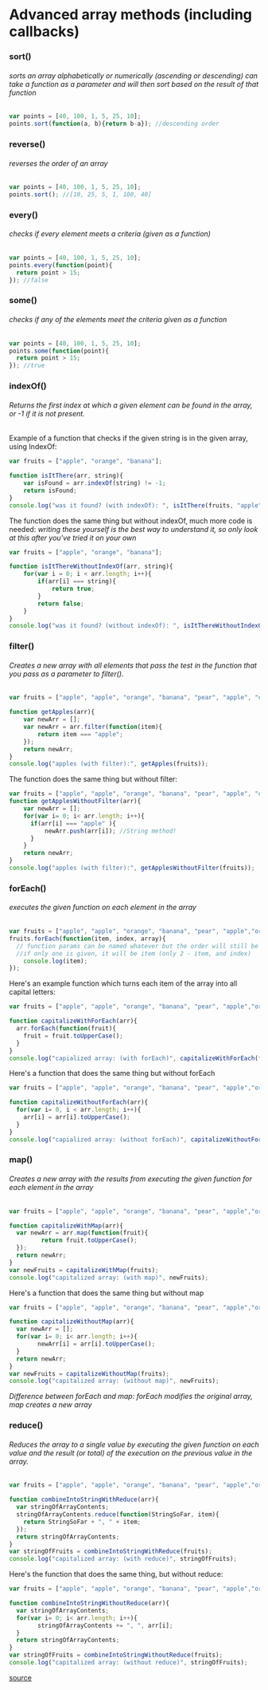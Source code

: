 # Advanced array methods (including callbacks)
### sort()
###### sorts an array alphabetically or numerically (ascending or descending) can take a function as a parameter and will then sort based on the result of that function
```js
var points = [40, 100, 1, 5, 25, 10];
points.sort(function(a, b){return b-a}); //descending order
```
### reverse()
###### reverses the order of an array
```js
var points = [40, 100, 1, 5, 25, 10];
points.sort(); //[10, 25, 5, 1, 100, 40]
```
### every()
###### checks if every element meets a criteria (given as a function)
```js
var points = [40, 100, 1, 5, 25, 10];
points.every(function(point){
  return point > 15;
}); //false
```

### some()
###### checks if any of the elements meet the criteria given as a function
```js
var points = [40, 100, 1, 5, 25, 10];
points.some(function(point){
  return point > 15;
}); //true
```

### indexOf()
###### Returns the first index at which a given element can be found in the array, or -1 if it is not present.

Example of a function that checks if the given string is in the given array, using IndexOf:
```js
var fruits = ["apple", "orange", "banana"];

function isItThere(arr, string){
	var isFound = arr.indexOf(string) != -1;
	return isFound;
}
console.log("was it found? (with indexOf): ", isItThere(fruits, "apple"));
```
The function does the same thing but without indexOf, much more code is needed: *writing these yourself is the best way to understand it, so only look at this after you've tried it on your own*
```js
var fruits = ["apple", "orange", "banana"];

function isItThereWithoutIndexOf(arr, string){
	for(var i = 0; i < arr.length; i++){
		if(arr[i] === string){
			return true;
		}
		return false;
	}
}
console.log("was it found? (without indexOf): ", isItThereWithoutIndexOf(fruits, "apple"));
 ```

### filter()
###### Creates a new array with all elements that pass the test in the function that you pass as a parameter to filter().
```js
var fruits = ["apple", "apple", "orange", "banana", "pear", "apple", "orange"];

function getApples(arr){
	var newArr = [];
	var newArr = arr.filter(function(item){
	    return item === "apple";
	});
	return newArr;
}
console.log("apples (with filter):", getApples(fruits));
```
The function does the same thing but without filter:

```js
var fruits = ["apple", "apple", "orange", "banana", "pear", "apple", "orange"];
function getApplesWithoutFilter(arr){
	var newArr = [];
	for(var i= 0; i< arr.length; i++){
      if(arr[i] === "apple" ){
          newArr.push(arr[i]); //String method!
      }
    }
	return newArr;
}
console.log("apples (with filter):", getApplesWithoutFilter(fruits));
```

### forEach()
###### executes the given function on each element in the array
```js
var fruits = ["apple", "apple", "orange", "banana", "pear", "apple","orange"];
fruits.forEach(function(item, index, array){
  // function params can be named whatever but the order will still be item, index, array
  //if only one is given, it will be item (only 2 - item, and index)
	console.log(item);
});
```

Here's an example function which turns each item of the array into all capital letters:

```js
var fruits = ["apple", "apple", "orange", "banana", "pear", "apple","orange"];

function capitalizeWithForEach(arr){
  arr.forEach(function(fruit){
    fruit = fruit.toUpperCase();
  }
}
console.log("capialized array: (with forEach)", capitalizeWithForEach(fruits));
```

Here's a function that does the same thing but without forEach

```js
var fruits = ["apple", "apple", "orange", "banana", "pear", "apple","orange"];

function capitalizeWithoutForEach(arr){
  for(var i= 0, i < arr.length; i++){
    arr[i] = arr[i].toUpperCase();
  }
}
console.log("capialized array: (without forEach)", capitalizeWithoutForEach(fruits));

```

### map()
###### Creates a new array with the results from executing the given function for each element in the array

```js
var fruits = ["apple", "apple", "orange", "banana", "pear", "apple","orange"];

function capitalizeWithMap(arr){
  var newArr = arr.map(function(fruit){
         return fruit.toUpperCase();
  });  
  return newArr;
}
var newFruits = capitalizeWithMap(fruits);
console.log("capitalized array: (with map)", newFruits);
```
Here's a function that does the same thing but without map

```js
var fruits = ["apple", "apple", "orange", "banana", "pear", "apple","orange"];

function capitalizeWithoutMap(arr){
  var newArr = [];
  for(var i= 0; i< arr.length; i++){
   		newArr[i] = arr[i].toUpperCase();
  }
  return newArr;
}
var newFruits = capitalizeWithoutMap(fruits);
console.log("capitalized array: (without map)", newFruits);
```
*Difference between forEach and map: forEach modifies the original array, map creates a new array*

### reduce()
###### Reduces the array to a single value by executing the given function on each value and the result (or total) of the  execution on the previous value in the array.
```js
var fruits = ["apple", "apple", "orange", "banana", "pear", "apple","orange"];

function combineIntoStringWithReduce(arr){
  var stringOfArrayContents;
  stringOfArrayContents.reduce(function(StringSoFar, item){
    return StringSoFar + ", " + item;
  });
  return stringOfArrayContents;
}
var stringOfFruits = combineIntoStringWithReduce(fruits);
console.log("capitalized array: (with reduce)", stringOfFruits);
```
Here's the function that does the same thing, but without reduce:
```js
var fruits = ["apple", "apple", "orange", "banana", "pear", "apple","orange"];

function combineIntoStringWithoutReduce(arr){
  var stringOfArrayContents;
  for(var i= 0; i< arr.length; i++){
   		stringOfArrayContents += ", ", arr[i];
  }
  return stringOfArrayContents;
}
var stringOfFruits = combineIntoStringWithoutReduce(fruits);
console.log("capitalized array: (without reduce)", stringOfFruits);
```


[source](http://colintoh.com/blog/5-array-methods-that-you-should-use-today)
